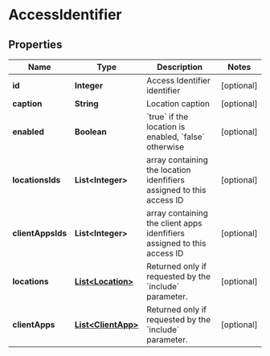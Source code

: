 
# AccessIdentifier

## Properties
Name | Type | Description | Notes
------------ | ------------- | ------------- | -------------
**id** | **Integer** | Access Identifier identifier |  [optional]
**caption** | **String** | Location caption |  [optional]
**enabled** | **Boolean** | &#x60;true&#x60; if the location is enabled, &#x60;false&#x60; otherwise |  [optional]
**locationsIds** | **List&lt;Integer&gt;** | array containing the location idenfifiers assigned to this access ID |  [optional]
**clientAppsIds** | **List&lt;Integer&gt;** | array containing the client apps idenfifiers assigned to this access ID |  [optional]
**locations** | [**List&lt;Location&gt;**](Location.md) | Returned only if requested by the &#x60;include&#x60; parameter. |  [optional]
**clientApps** | [**List&lt;ClientApp&gt;**](ClientApp.md) | Returned only if requested by the &#x60;include&#x60; parameter. |  [optional]



